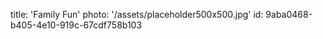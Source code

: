 title: 'Family Fun'
photo: '/assets/placeholder500x500.jpg'
id: 9aba0468-b405-4e10-919c-67cdf758b103
